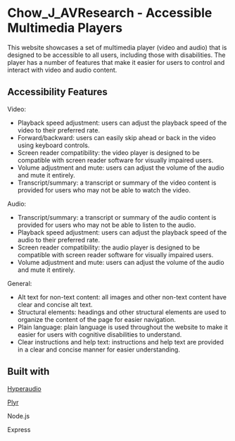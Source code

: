# Chow_J_AVResearch - Accessible Multimedia Players

This website showcases a set of multimedia player (video and audio) that is designed to be accessible to all users, including those with disabilities. The player has a number of features that make it easier for users to control and interact with video and audio content.

## Accessibility Features

Video:
- Playback speed adjustment: users can adjust the playback speed of the video to their preferred rate.
- Forward/backward: users can easily skip ahead or back in the video using keyboard controls.
- Screen reader compatibility: the video player is designed to be compatible with screen reader software for visually impaired users.
- Volume adjustment and mute: users can adjust the volume of the audio and mute it entirely.
- Transcript/summary: a transcript or summary of the video content is provided for users who may not be able to watch the video.

Audio:
- Transcript/summary: a transcript or summary of the audio content is provided for users who may not be able to listen to the audio.
- Playback speed adjustment: users can adjust the playback speed of the audio to their preferred rate.
- Screen reader compatibility: the audio player is designed to be compatible with screen reader software for visually impaired users.
- Volume adjustment and mute: users can adjust the volume of the audio and mute it entirely.

General:
- Alt text for non-text content: all images and other non-text content have clear and concise alt text.
- Structural elements: headings and other structural elements are used to organize the content of the page for easier navigation.
- Plain language: plain language is used throughout the website to make it easier for users with cognitive disabilities to understand.
- Clear instructions and help text: instructions and help text are provided in a clear and concise manner for easier understanding.
  
## Built with

[Hyperaudio](https://github.com/hyperaudio/hyperaudio-lite) 

[Plyr](https://github.com/sampotts/plyr)

Node.js

Express 

